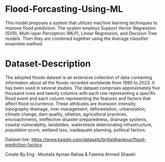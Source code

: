 # Flood-Forcasting-Using-ML
This model proposes a system that utilizes machine learning techniques to improve flood prediction. The system employs Support Vector Regression (SVR), Multi-layer Perceptron (MLP), Linear Regression, and Decision Tree models. Then they are combined together using the Average classifier ensemble method.
# Dataset-Description
The adopted floods dataset is an extensive collection of data containing information about all the floods recorded worldwide from 1990 to 2023. It has been used in several studies. The dataset comprises approximately five thousand rows and twenty columns with each row representing a specific flood event and each column representing the features and factors that affect flood occurrence. These attributes are monsoon intensity, topography drainage, river management, deforestation, urbanization, climate change, dam quality, siltation, agricultural practices, encroachments, ineffective disaster preparedness, drainage systems, coastal vulnerability, landslides, watersheds deteriorating infrastructure, population score, wetland loss, inadequate planning, political factors.

Dataset link: https://www.kaggle.com/datasets/brijlaldhankour/flood-prediction-factors

Create By Eng : Mostafa Ayman Bahaa & Fatema Ahmed Shawki

